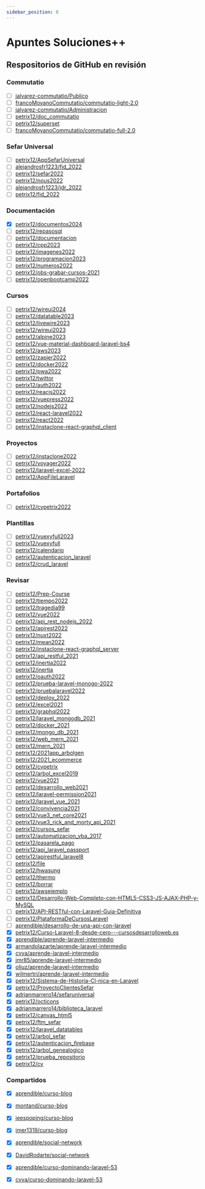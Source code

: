 ```yaml
---
sidebar_position: 0
---
```


# Apuntes Soluciones++

## Respositorios de GitHub en revisión
### Commutatio
- [ ] [jalvarez-commutatio/Publico](https://github.com/jalvarez-commutatio/Publico)
- [ ] [francoMoyanoCommutatio/commutatio-light-2.0](https://github.com/francoMoyanoCommutatio/commutatio-light-2.0)
- [ ] [jalvarez-commutatio/Administracion](https://github.com/jalvarez-commutatio/Administracion)
- [ ] [petrix12/doc_commutatio](https://github.com/petrix12/doc_commutatio)
- [ ] [petrix12/superset](https://github.com/petrix12/superset)
- [ ] [francoMoyanoCommutatio/commutatio-full-2.0](https://github.com/francoMoyanoCommutatio/commutatio-full-2.0)
### Sefar Universal
- [ ] [petrix12/AppSefarUniversal](https://github.com/petrix12/AppSefarUniversal)
- [ ] [alejandrosfr1223/fid_2022](https://github.com/alejandrosfr1223/fid_2022)
- [ ] [petrix12/sefar2022](https://github.com/petrix12/sefar2022)
- [ ] [petrix12/nous2022](https://github.com/petrix12/nous2022)
- [ ] [alejandrosfr1223/jdr_2022](https://github.com/alejandrosfr1223/jdr_2022)
- [ ] [petrix12/fid_2022](https://github.com/petrix12/fid_2022)
### Documentación
- [x] [petrix12/documentos2024](https://github.com/petrix12/documentos2024)
- [ ] [petrix12/repasosql](https://github.com/petrix12/repasosql)
- [ ] [petrix12/documentacion](https://github.com/petrix12/documentacion)
- [ ] [petrix12/cpp2023](https://github.com/petrix12/cpp2023)
- [ ] [petrix12/imagenes2022](https://github.com/petrix12/imagenes2022)
- [ ] [petrix12/programacion2023](https://github.com/petrix12/programacion2023)
- [ ] [petrix12/numeros2022](https://github.com/petrix12/numeros2022)
- [ ] [petrix12/obs-grabar-cursos-2021](https://github.com/petrix12/obs-grabar-cursos-2021)
- [ ] [petrix12/openbootcamp2022](https://github.com/petrix12/openbootcamp2022)
### Cursos
- [ ] [petrix12/wireui2024](https://github.com/petrix12/wireui2024)
- [ ] [petrix12/datatable2023](https://github.com/petrix12/datatable2023)
- [ ] [petrix12/livewire2023](https://github.com/petrix12/livewire2023)
- [ ] [petrix12/wireui2023](https://github.com/petrix12/wireui2023)
- [ ] [petrix12/alpine2023](https://github.com/petrix12/alpine2023)
- [ ] [petrix12/vue-material-dashboard-laravel-bs4](https://github.com/petrix12/vue-material-dashboard-laravel-bs4)
- [ ] [petrix12/aws2023](https://github.com/petrix12/aws2023)
- [ ] [petrix12/zapier2022](https://github.com/petrix12/zapier2022)
- [ ] [petrix12/docker2022](https://github.com/petrix12/docker2022)
- [ ] [petrix12/pwa2022](https://github.com/petrix12/pwa2022)
- [ ] [petrix12/twittor](https://github.com/petrix12/twittor)
- [ ] [petrix12/auth2022](https://github.com/petrix12/auth2022)
- [ ] [petrix12/reacjs2022](https://github.com/petrix12/reacjs2022)
- [ ] [petrix12/vuepress2022](https://github.com/petrix12/vuepress2022)
- [ ] [petrix12/nodejs2022](https://github.com/petrix12/nodejs2022)
- [ ] [petrix12/react-laravel2022](https://github.com/petrix12/react-laravel2022)
- [ ] [petrix12/react2022](https://github.com/petrix12/react2022)
- [ ] [petrix12/instaclone-react-graphql_client](https://github.com/petrix12/instaclone-react-graphql_client)
### Proyectos
- [ ] [petrix12/instaclone2022](https://github.com/petrix12/instaclone2022)
- [ ] [petrix12/voyager2022](https://github.com/petrix12/voyager2022)
- [ ] [petrix12/laravel-excel-2022](https://github.com/petrix12/laravel-excel-2022)
- [ ] [petrix12/AppFileLaravel](https://github.com/petrix12/AppFileLaravel)
### Portafolios
- [ ] [petrix12/cvpetrix2022](https://github.com/petrix12/cvpetrix2022)
### Plantillas
- [ ] [petrix12/vuexyfull2023](https://github.com/petrix12/vuexyfull2023)
- [ ] [petrix12/vuexyfull](https://github.com/petrix12/vuexyfull)
- [ ] [petrix12/calendario](https://github.com/petrix12/calendario)
- [ ] [petrix12/autenticacion_laravel](https://github.com/petrix12/autenticacion_laravel)
- [ ] [petrix12/crud_laravel](https://github.com/petrix12/crud_laravel)

### Revisar
- [ ] [petrix12/Prep-Course](https://github.com/petrix12/Prep-Course)
- [ ] [petrix12/tiempo2022](https://github.com/petrix12/tiempo2022)
- [ ] [petrix12/tragedia99](https://github.com/petrix12/tragedia99)
- [ ] [petrix12/vue2022](https://github.com/petrix12/vue2022)
- [ ] [petrix12/api_rest_nodejs_2022](https://github.com/petrix12/api_rest_nodejs_2022)
- [ ] [petrix12/apirest2022](https://github.com/petrix12/apirest2022)
- [ ] [petrix12/nuxt2022](https://github.com/petrix12/nuxt2022)
- [ ] [petrix12/mean2022](https://github.com/petrix12/mean2022)
- [ ] [petrix12/instaclone-react-graphql_server](https://github.com/petrix12/instaclone-react-graphql_server)
- [ ] [petrix12/api_restful_2021](https://github.com/petrix12/api_restful_2021)
- [ ] [petrix12/inertia2022](https://github.com/petrix12/inertia2022)
- [ ] [petrix12/inertia](https://github.com/petrix12/inertia)
- [ ] [petrix12/oauth2022](https://github.com/petrix12/oauth2022)
- [ ] [petrix12/prueba-laravel-monogo-2022](https://github.com/petrix12/prueba-laravel-monogo-2022)
- [ ] [petrix12/pruebalaravel2022](https://github.com/petrix12/pruebalaravel2022)
- [ ] [petrix12/deploy_2022](https://github.com/petrix12/deploy_2022)
- [ ] [petrix12/excel2021](https://github.com/petrix12/excel2021)
- [ ] [petrix12/graphql2022](https://github.com/petrix12/graphql2022)
- [ ] [petrix12/laravel_mongodb_2021](https://github.com/petrix12/laravel_mongodb_2021)
- [ ] [petrix12/docker_2021](https://github.com/petrix12/docker_2021)
- [ ] [petrix12/mongo_db_2021](https://github.com/petrix12/mongo_db_2021)
- [ ] [petrix12/web_mern_2021](https://github.com/petrix12/web_mern_2021)
- [ ] [petrix12/mern_2021](https://github.com/petrix12/mern_2021)
- [ ] [petrix12/2021app_arbolgen](https://github.com/petrix12/2021app_arbolgen)
- [ ] [petrix12/2021_ecommerce](https://github.com/petrix12/2021_ecommerce)
- [ ] [petrix12/cvpetrix](https://github.com/petrix12/cvpetrix)
- [ ] [petrix12/arbol_excel2019](https://github.com/petrix12/arbol_excel2019)
- [ ] [petrix12/vue2021](https://github.com/petrix12/vue2021)
- [ ] [petrix12/desarrollo_web2021](https://github.com/petrix12/desarrollo_web2021)
- [ ] [petrix12/laravel-permission2021](https://github.com/petrix12/laravel-permission2021)
- [ ] [petrix12/laravel_vue_2021](https://github.com/petrix12/laravel_vue_2021)
- [ ] [petrix12/convivencia2021](https://github.com/petrix12/convivencia2021)
- [ ] [petrix12/vue3_net_core2021](https://github.com/petrix12/vue3_net_core2021)
- [ ] [petrix12/vue3_rick_and_morty_api_2021](https://github.com/petrix12/vue3_rick_and_morty_api_2021)
- [ ] [petrix12/cursos_sefar](https://github.com/petrix12/cursos_sefar)
- [ ] [petrix12/automatizacion_vba_2017](https://github.com/petrix12/automatizacion_vba_2017)
- [ ] [petrix12/pasarela_pago](https://github.com/petrix12/pasarela_pago)
- [ ] [petrix12/api_laravel_passport](https://github.com/petrix12/api_laravel_passport)
- [ ] [petrix12/apirestful_laravel8](https://github.com/petrix12/apirestful_laravel8)
- [ ] [petrix12/file](https://github.com/petrix12/file)
- [ ] [petrix12/hwasung](https://github.com/petrix12/hwasung)
- [ ] [petrix12/thermo](https://github.com/petrix12/thermo)
- [ ] [petrix12/borrar](https://github.com/petrix12/borrar)
- [ ] [petrix12/awsejemplo](https://github.com/petrix12/awsejemplo)
- [ ] [petrix12/Desarrollo-Web-Completo-con-HTML5-CSS3-JS-AJAX-PHP-y-MySQL](https://github.com/petrix12/Desarrollo-Web-Completo-con-HTML5-CSS3-JS-AJAX-PHP-y-MySQL)
- [ ] [petrix12/API-RESTful-con-Laravel-Guia-Definitiva](https://github.com/petrix12/API-RESTful-con-Laravel-Guia-Definitiva)
- [ ] [petrix12/PlataformaDeCursosLaravel](https://github.com/petrix12/PlataformaDeCursosLaravel)
- [ ] [aprendible/desarrollo-de-una-api-con-laravel](https://github.com/aprendible/desarrollo-de-una-api-con-laravel)
- [X] [petrix12/Curso-Laravel-8-desde-cero---cursosdesarrolloweb.es](https://github.com/petrix12/Curso-Laravel-8-desde-cero---cursosdesarrolloweb.es)
- [X] [aprendible/aprende-laravel-intermedio](https://github.com/aprendible/aprende-laravel-intermedio)
- [X] [armandolazarte/aprende-laravel-intermedio](https://github.com/armandolazarte/aprende-laravel-intermedio)
- [X] [cvva/aprende-laravel-intermedio](https://github.com/cvva/aprende-laravel-intermedio)
- [X] [jmr85/aprende-laravel-intermedio](https://github.com/jmr85/aprende-laravel-intermedio)
- [X] [oliuz/aprende-laravel-intermedio](https://github.com/oliuz/aprende-laravel-intermedio)
- [X] [wilmertri/aprende-laravel-intermedio](https://github.com/wilmertri/aprende-laravel-intermedio)
- [X] [petrix12/Sistema-de-Historia-Cl-nica-en-Laravel](https://github.com/petrix12/Sistema-de-Historia-Cl-nica-en-Laravel)
- [X] [petrix12/ProyectoClientesSefar](https://github.com/petrix12/ProyectoClientesSefar)
- [X] [adrianmarrero14/sefaruniversal](https://github.com/adrianmarrero14/sefaruniversal)
- [X] [petrix12/octicons](https://github.com/petrix12/octicons)
- [X] [adrianmarrero14/biblioteca_laravel](https://github.com/adrianmarrero14/biblioteca_laravel)
- [X] [petrix12/canvas_html5](https://github.com/petrix12/canvas_html5)
- [X] [petrix12/ftm_sefar](https://github.com/petrix12/ftm_sefar)
- [X] [petrix12/laravel_datatables](https://github.com/petrix12/laravel_datatables)
- [X] [petrix12/arbol_sefar](https://github.com/petrix12/arbol_sefar)
- [X] [petrix12/autenticacion_firebase](https://github.com/petrix12/autenticacion_firebase)
- [X] [petrix12/arbol_genealogico](https://github.com/petrix12/arbol_genealogico)
- [X] [petrix12/prueba_repositorio](https://github.com/petrix12/prueba_repositorio)
- [X] [petrix12/cv](https://github.com/petrix12/cv)

### Compartidos
- [X] [aprendible/curso-blog](https://github.com/aprendible/curso-blog)
- [X] [montand/curso-blog](https://github.com/montand/curso-blog)
- [x] [jeespoping/curso-blog](https://github.com/jeespoping/curso-blog)
- [x] [imer1319/curso-blog](https://github.com/imer1319/curso-blog)
- [x] [aprendible/social-network](https://github.com/aprendible/social-network)
- [x] [DavidRodarte/social-network](https://github.com/DavidRodarte/social-network)
- [x] [aprendible/curso-dominando-laravel-53](https://github.com/aprendible/curso-dominando-laravel-53)
- [x] [cvva/curso-dominando-laravel-53](https://github.com/cvva/curso-dominando-laravel-53)


